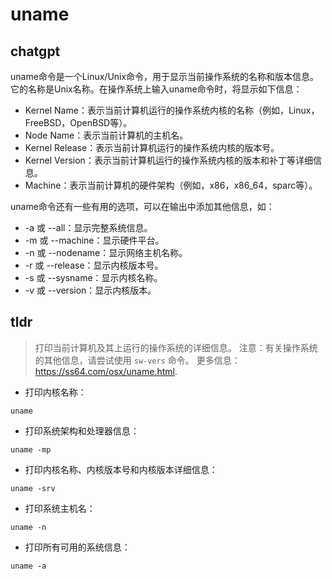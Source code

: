 # uname 
## chatgpt 
uname命令是一个Linux/Unix命令，用于显示当前操作系统的名称和版本信息。它的名称是Unix名称。在操作系统上输入uname命令时，将显示如下信息：

- Kernel Name：表示当前计算机运行的操作系统内核的名称（例如，Linux，FreeBSD，OpenBSD等）。
- Node Name：表示当前计算机的主机名。
- Kernel Release：表示当前计算机运行的操作系统内核的版本号。
- Kernel Version：表示当前计算机运行的操作系统内核的版本和补丁等详细信息。
- Machine：表示当前计算机的硬件架构（例如，x86，x86_64，sparc等）。

uname命令还有一些有用的选项，可以在输出中添加其他信息，如：

- -a 或 --all：显示完整系统信息。
- -m 或 --machine：显示硬件平台。
- -n 或 --nodename：显示网络主机名称。
- -r 或 --release：显示内核版本号。
- -s 或 --sysname：显示内核名称。
- -v 或 --version：显示内核版本。 

## tldr 
 
> 打印当前计算机及其上运行的操作系统的详细信息。
> 注意：有关操作系统的其他信息，请尝试使用 `sw-vers` 命令。
> 更多信息：<https://ss64.com/osx/uname.html>.

- 打印内核名称：

`uname`

- 打印系统架构和处理器信息：

`uname -mp`

- 打印内核名称、内核版本号和内核版本详细信息：

`uname -srv`

- 打印系统主机名：

`uname -n`

- 打印所有可用的系统信息：

`uname -a`
